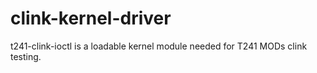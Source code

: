 # clink-kernel-driver
t241-clink-ioctl is a loadable kernel module needed for T241 MODs clink testing.

